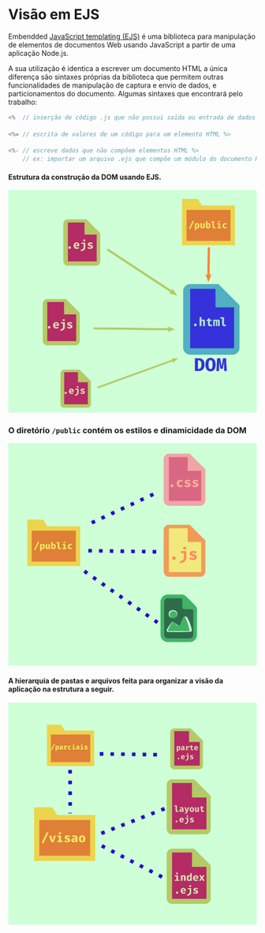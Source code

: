 # Visão em EJS
Embendded [JavaScript templating (EJS)](https://ejs.co/) é uma biblioteca para manipulação de elementos de documentos Web usando JavaScript a partir de uma aplicação Node.js.

A sua utilização é identica a escrever um documento HTML a única diferença são sintaxes próprias da biblioteca que permitem outras funcionalidades de manipulação de captura e envio de dados, e particionamentos do documento.
Algumas sintaxes que encontrará pelo trabalho:

```javascript
<%  // inserção de código .js que não possui saída ou entrada de dados %>

<%= // escrita de valores de um código para um elemento HTML %>

<%- // escreve dados que não compõem elementos HTML %>
    // ex: importar um arquivo .ejs que compõe um módulo do documento HTML
``` 

#### Estrutura da construção da DOM usando EJS.
![Imagem da estrutura da visão](main_view.png)

### O diretório `/public` contém os estilos e dinamicidade da DOM
![pasta public](public.png)

#### A hierarquia de pastas e arquivos feita para organizar a visão da aplicação na estrutura a seguir.
![Hierarquia da visão](visao.png)


